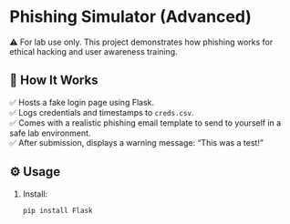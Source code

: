 # Phishing Simulator (Advanced)

⚠️ For lab use only. This project demonstrates how phishing works for ethical hacking and user awareness training.

## 🚀 How It Works

✅ Hosts a fake login page using Flask.  
✅ Logs credentials and timestamps to `creds.csv`.  
✅ Comes with a realistic phishing email template to send to yourself in a safe lab environment.  
✅ After submission, displays a warning message: “This was a test!”

## ⚙️ Usage

1. Install:
   ```bash
   pip install Flask
